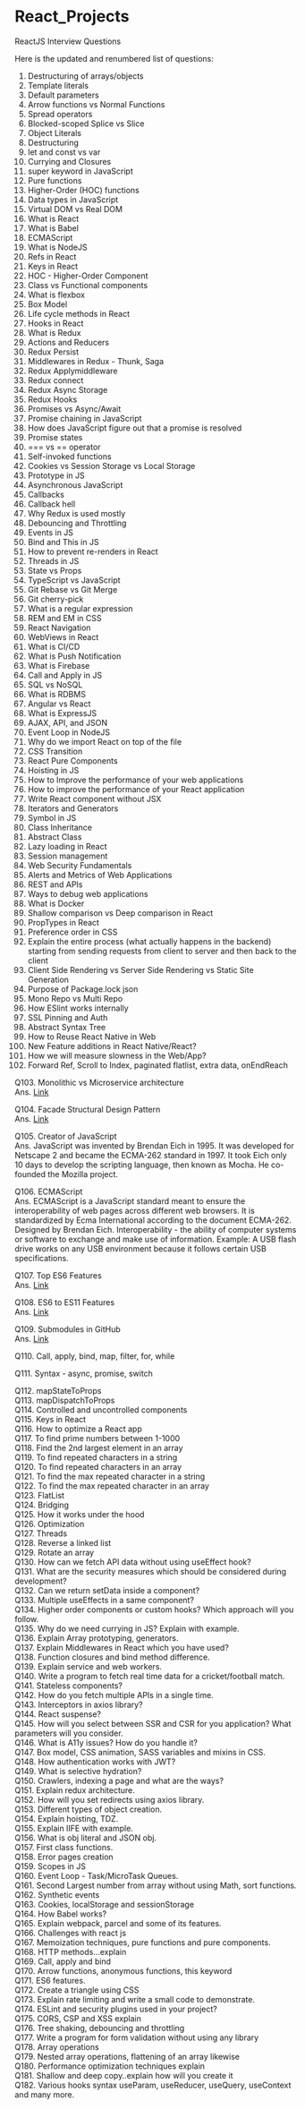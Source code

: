 # React_Projects
ReactJS Interview Questions

Here is the updated and renumbered list of questions:

1. Destructuring of arrays/objects
2. Template literals
3. Default parameters
4. Arrow functions vs Normal Functions
5. Spread operators
6. Blocked-scoped Splice vs Slice
7. Object Literals
8. Destructuring
9. let and const vs var
10. Currying and Closures
11. super keyword in JavaScript
12. Pure functions
13. Higher-Order (HOC) functions
14. Data types in JavaScript
15. Virtual DOM vs Real DOM
16. What is React
17. What is Babel
18. ECMAScript
19. What is NodeJS
20. Refs in React
21. Keys in React
22. HOC - Higher-Order Component
23. Class vs Functional components
24. What is flexbox
25. Box Model
26. Life cycle methods in React
27. Hooks in React
28. What is Redux
29. Actions and Reducers
30. Redux Persist
31. Middlewares in Redux - Thunk, Saga
32. Redux Applymiddleware
33. Redux connect
34. Redux Async Storage
35. Redux Hooks
36. Promises vs Async/Await
37. Promise chaining in JavaScript
38. How does JavaScript figure out that a promise is resolved
39. Promise states
40. === vs == operator
41. Self-invoked functions
42. Cookies vs Session Storage vs Local Storage
43. Prototype in JS
44. Asynchronous JavaScript
45. Callbacks
46. Callback hell
47. Why Redux is used mostly
48. Debouncing and Throttling
49. Events in JS
50. Bind and This in JS
51. How to prevent re-renders in React
52. Threads in JS
53. State vs Props
54. TypeScript vs JavaScript
55. Git Rebase vs Git Merge
56. Git cherry-pick
57. What is a regular expression
58. REM and EM in CSS
59. React Navigation
60. WebViews in React
61. What is CI/CD
62. What is Push Notification
63. What is Firebase
64. Call and Apply in JS
65. SQL vs NoSQL
66. What is RDBMS
67. Angular vs React
68. What is ExpressJS
69. AJAX, API, and JSON
70. Event Loop in NodeJS
71. Why do we import React on top of the file
72. CSS Transition
73. React Pure Components
74. Hoisting in JS
75. How to Improve the performance of your web applications
76. How to improve the performance of your React application
77. Write React component without JSX
78. Iterators and Generators
79. Symbol in JS
80. Class Inheritance
81. Abstract Class
82. Lazy loading in React
83. Session management
84. Web Security Fundamentals
85. Alerts and Metrics of Web Applications
86. REST and APIs
87. Ways to debug web applications
88. What is Docker
89. Shallow comparison vs Deep comparison in React
90. PropTypes in React
91. Preference order in CSS
92. Explain the entire process (what actually happens in the backend) starting from sending requests from client to server and then back to the client
93. Client Side Rendering vs Server Side Rendering vs Static Site Generation
94. Purpose of Package.lock json
95. Mono Repo vs Multi Repo
96. How ESlint works internally
97. SSL Pinning and Auth
98. Abstract Syntax Tree
99. How to Reuse React Native in Web
100. New Feature additions in React Native/React?
101. How we will measure slowness in the Web/App?
102. Forward Ref, Scroll to Index, paginated flatlist, extra data, onEndReach

Q103. Monolithic vs Microservice architecture  
Ans. [Link](https://www.techtarget.com/whatis/definition/monolithic-architecture)

Q104. Facade Structural Design Pattern  
Ans. [Link](https://refactoring.guru/design-patterns/facade)

Q105. Creator of JavaScript  
Ans. JavaScript was invented by Brendan Eich in 1995. It was developed for Netscape 2 and became the ECMA-262 standard in 1997. It took Eich only 10 days to develop the scripting language, then known as Mocha. He co-founded the Mozilla project.

Q106. ECMAScript  
Ans. ECMAScript is a JavaScript standard meant to ensure the interoperability of web pages across different web browsers. It is standardized by Ecma International according to the document ECMA-262. Designed by Brendan Eich. Interoperability - the ability of computer systems or software to exchange and make use of information. Example: A USB flash drive works on any USB environment because it follows certain USB specifications.

Q107. Top ES6 Features  
Ans. [Link](https://www.boardinfinity.com/blog/top-10-features-of-es6/)

Q108. ES6 to ES11 Features  
Ans. [Link](https://gist.github.com/rajaramtt/7df3702a04c644b0b62c9a64f48f3dbf)

Q109. Submodules in GitHub  
Ans. [Link](https://github.blog/2016-02-01-working-with-submodules/)

Q110. Call, apply, bind, map, filter, for, while

Q111. Syntax - async, promise, switch

Q112. mapStateToProps  
Q113. mapDispatchToProps  
Q114. Controlled and uncontrolled components  
Q115. Keys in React  
Q116. How to optimize a React app  
Q117. To find prime numbers between 1-1000  
Q118. Find the 2nd largest element in an array  
Q119. To find repeated characters in a string  
Q120. To find repeated characters in an array  
Q121. To find the max repeated character in a string  
Q122. To find the max repeated character in an array  
Q123. FlatList  
Q124. Bridging  
Q125. How it works under the hood  
Q126. Optimization  
Q127. Threads  
Q128. Reverse a linked list  
Q129. Rotate an array  
Q130. How can we fetch API data without using useEffect hook?  
Q131. What are the security measures which should be considered during development?  
Q132. Can we return setData inside a component?  
Q133. Multiple useEffects in a same component?  
Q134. Higher order components or custom hooks? Which approach will you follow.  
Q135. Why do we need currying in JS? Explain with example.  
Q136. Explain Array prototyping, generators.  
Q137. Explain Middlewares in React which you have used?  
Q138. Function closures and bind method difference.  
Q139. Explain service and web workers.  
Q140. Write a program to fetch real time data for a cricket/football match.  
Q141. Stateless components?  
Q142. How do you fetch multiple APIs in a single time.  
Q143. Interceptors in axios library?  
Q144. React suspense?  
Q145. How will you select between SSR and CSR for you application? What parameters will you consider.  
Q146. What is A11y issues? How do you handle it?  
Q147. Box model, CSS animation, SASS variables and mixins in CSS.  
Q148. How authentication works with JWT?  
Q149. What is selective hydration?  
Q150. Crawlers, indexing a page and what are the ways?  
Q151. Explain redux architecture.  
Q152. How will you set redirects using axios library.  
Q153. Different types of object creation.  
Q154. Explain hoisting, TDZ.  
Q155. Explain IIFE with example.  
Q156. What is obj literal and JSON obj.  
Q157. First class functions.  
Q158. Error pages creation  
Q159. Scopes in JS  
Q160. Event Loop - Task/MicroTask Queues.  
Q161. Second Largest number from array without using Math, sort functions.  
Q162. Synthetic events  
Q163. Cookies, localStorage and sessionStorage  
Q164. How Babel works?  
Q165. Explain webpack, parcel and some of its features.  
Q166. Challenges with react js  
Q167. Memoization techniques, pure functions and pure components.  
Q168. HTTP methods...explain  
Q169. Call, apply and bind  
Q170. Arrow functions, anonymous functions, this keyword  
Q171. ES6 features.  
Q172. Create a triangle using CSS  
Q173. Explain rate limiting and write a small code to demonstrate.  
Q174. ESLint and security plugins used in your project?  
Q175. CORS, CSP and XSS explain  
Q176. Tree shaking, debouncing and throttling  
Q177. Write a program for form validation without using any library  
Q178. Array operations  
Q179. Nested array operations, flattening of an array likewise  
Q180. Performance optimization techniques explain  
Q181. Shallow and deep copy..explain how will you create it  
Q182. Various hooks syntax useParam, useReducer, useQuery, useContext and many more.
